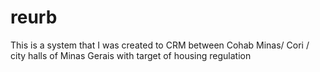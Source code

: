 # reurb
This is a system that I was created to CRM between Cohab Minas/ Cori / city halls of Minas Gerais with target of  housing regulation 
